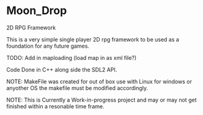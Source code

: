 # Moon_Drop
2D RPG Framework

This is a very simple single player 2D rpg framework to be used as a foundation for any future games.

TODO: Add in maploading (load map in as xml file?)

Code Done in C++ along side the SDL2 API.

NOTE: MakeFile was created for out of box use with Linux for windows or anyother OS the makefile must be modified accordingly. 

NOTE: This is Currently a Work-in-progress project and may or may not get finished within a resonable time frame. 
